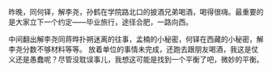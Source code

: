 昨晚，同何铎，解李尧，孙鹤在学院路北口的披酒兄弟喝酒，喝得很嗨。最重要的是大家立下一个约定——毕业旅行，途径合肥，一路向西。

中间翻出解李尧同蒋晔扑朔迷离的往事，孟楠的小秘密，何铎在西藏的小秘密，解李尧分数不够材料等等。 放着单位的事情未完成，还跑去跟朋友喝酒，我这是仗义还是愚蠢呢？尽管没耽误事儿，我想这可能是找到一个平衡了吧，微妙的平衡。